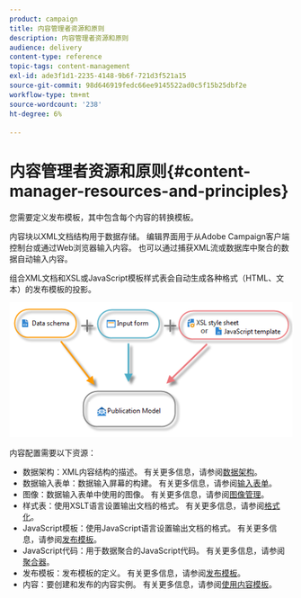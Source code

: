 ```yaml
---
product: campaign
title: 内容管理者资源和原则
description: 内容管理者资源和原则
audience: delivery
content-type: reference
topic-tags: content-management
exl-id: ade3f1d1-2235-4148-9b6f-721d3f521a15
source-git-commit: 98d646919fedc66ee9145522ad0c5f15b25dbf2e
workflow-type: tm+mt
source-wordcount: '238'
ht-degree: 6%

---
```


# 内容管理者资源和原则{#content-manager-resources-and-principles}

您需要定义发布模板，其中包含每个内容的转换模板。

内容块以XML文档结构用于数据存储。 编辑界面用于从Adobe Campaign客户端控制台或通过Web浏览器输入内容。 也可以通过捕获XML流或数据库中聚合的数据自动输入内容。

组合XML文档和XSL或JavaScript模板样式表会自动生成各种格式（HTML、文本）的发布模板的投影。

![](assets/d_ncs_content_process.png)

内容配置需要以下资源：

* 数据架构：XML内容结构的描述。 有关更多信息，请参阅[数据架构](../../delivery/using/data-schemas.md)。
* 数据输入表单：数据输入屏幕的构建。 有关更多信息，请参阅[输入表单](../../delivery/using/input-forms.md)。
* 图像：数据输入表单中使用的图像。 有关更多信息，请参阅[图像管理](../../delivery/using/formatting.md#image-management)。
* 样式表：使用XSLT语言设置输出文档的格式。 有关更多信息，请参阅[格式化](../../delivery/using/formatting.md)。
* JavaScript模板：使用JavaScript语言设置输出文档的格式。 有关更多信息，请参阅[发布模板](../../delivery/using/publication-templates.md)。
* JavaScript代码：用于数据聚合的JavaScript代码。 有关更多信息，请参阅[聚合器](../../delivery/using/publication-templates.md#aggregator)。
* 发布模板：发布模板的定义。 有关更多信息，请参阅[发布模板](../../delivery/using/publication-templates.md)。
* 内容：要创建和发布的内容实例。 有关更多信息，请参阅[使用内容模板](../../delivery/using/using-a-content-template.md)。
